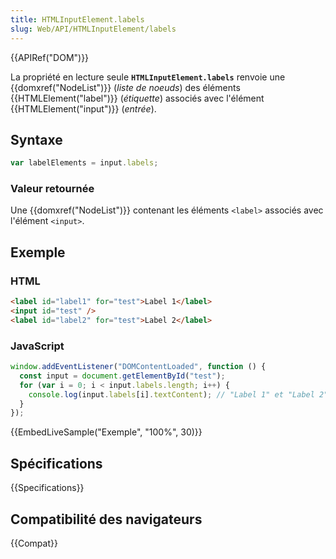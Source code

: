 ```yaml
---
title: HTMLInputElement.labels
slug: Web/API/HTMLInputElement/labels
---
```


{{APIRef("DOM")}}

La propriété en lecture seule **`HTMLInputElement.labels`** renvoie une {{domxref("NodeList")}} (_liste de noeuds_) des éléments {{HTMLElement("label")}} (_étiquette_) associés avec l'élément {{HTMLElement("input")}} (_entrée_).

## Syntaxe

```js
var labelElements = input.labels;
```

### Valeur retournée

Une {{domxref("NodeList")}} contenant les éléments `<label>` associés avec l'élément `<input>`.

## Exemple

### HTML

```html
<label id="label1" for="test">Label 1</label>
<input id="test" />
<label id="label2" for="test">Label 2</label>
```

### JavaScript

```js
window.addEventListener("DOMContentLoaded", function () {
  const input = document.getElementById("test");
  for (var i = 0; i < input.labels.length; i++) {
    console.log(input.labels[i].textContent); // "Label 1" et "Label 2"
  }
});
```

{{EmbedLiveSample("Exemple", "100%", 30)}}

## Spécifications

{{Specifications}}

## Compatibilité des navigateurs

{{Compat}}
